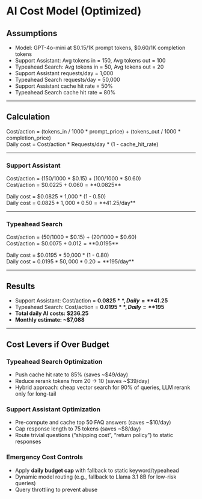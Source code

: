 # AI Cost Model (Optimized)

## Assumptions
- Model: GPT-4o-mini at $0.15/1K prompt tokens, $0.60/1K completion tokens
- Support Assistant: Avg tokens in = 150, Avg tokens out = 100
- Typeahead Search: Avg tokens in = 50, Avg tokens out = 20
- Support Assistant requests/day = 1,000
- Typeahead Search requests/day = 50,000
- Support Assistant cache hit rate = 50%
- Typeahead Search cache hit rate = 80%

---

## Calculation
Cost/action = (tokens_in / 1000 * prompt_price) + (tokens_out / 1000 * completion_price)  
Daily cost = Cost/action * Requests/day * (1 - cache_hit_rate)

---

### Support Assistant
Cost/action = (150/1000 * $0.15) + (100/1000 * $0.60)  
Cost/action = $0.0225 + $0.060 = **$0.0825**

Daily cost = $0.0825 * 1,000 * (1 - 0.50)  
Daily cost = $0.0825 * 1,000 * 0.50 = **$41.25/day**

---

### Typeahead Search
Cost/action = (50/1000 * $0.15) + (20/1000 * $0.60)  
Cost/action = $0.0075 + $0.012 = **$0.0195**

Daily cost = $0.0195 * 50,000 * (1 - 0.80)  
Daily cost = $0.0195 * 50,000 * 0.20 = **$195/day**

---

## Results
- Support Assistant: Cost/action = **$0.0825**, Daily = **$41.25**  
- Typeahead Search: Cost/action = **$0.0195**, Daily = **$195**  
- **Total daily AI costs: $236.25**  
- **Monthly estimate: ~$7,088**

---

## Cost Levers if Over Budget

### Typeahead Search Optimization
- Push cache hit rate to 85% (saves ~$49/day)  
- Reduce rerank tokens from 20 → 10 (saves ~$39/day)  
- Hybrid approach: cheap vector search for 90% of queries, LLM rerank only for long-tail  

### Support Assistant Optimization
- Pre-compute and cache top 50 FAQ answers (saves ~$10/day)  
- Cap response length to 75 tokens (saves ~$8/day)  
- Route trivial questions (“shipping cost”, “return policy”) to static responses  

### Emergency Cost Controls
- Apply **daily budget cap** with fallback to static keyword/typeahead  
- Dynamic model routing (e.g., fallback to Llama 3.1 8B for low-risk queries)  
- Query throttling to prevent abuse  
